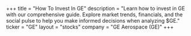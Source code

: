 +++
title = "How To Invest In GE"
description = "Learn how to invest in GE with our comprehensive guide. Explore market trends, financials, and the social pulse to help you make informed decisions when analyzing $GE."
ticker = "GE"
layout = "stocks"
company = "GE Aerospace (GE)"
+++

